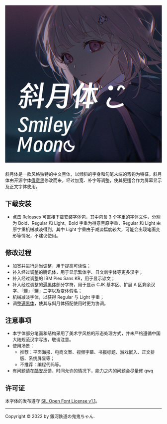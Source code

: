 <h1 align="center">
  <img src="smiley-moon.jpg" title="Smiley Moon">
</h1>

斜月体是一款风格独特的中文黑体，以倾斜的字身和勾笔末端的弯钩为特征。斜月体由开源字体[得意黑](https://atelier-anchor.com/typefaces/smiley-sans/)修改而来，经过加宽、补字等调整，使其更适合作为屏幕显示及正文字体使用。

## 下载安装

- 点击 [Releases](https://github.com/onichan0923/smiley-moon/releases) 可直接下载安装字体包，其中包含 3 个字重的字体文件，分别为 Bold、Regular 和 Light。Bold 字重为得意黑原字重，Regular 和 Light 由原字重机械减淡得到，其中 Light 字重由于减淡幅度较大，可能会出现笔画变形等情况，不建议使用。

## 修改过程

- 加宽并进行适当调整，用于提高可读性；
- 补入经过调整的腾讯体，用于显示繁体字、日文新字体等更多汉字；
- 补入经过调整的 IBM Plex Sans KR，用于显示谚文；
- 补入经过调整的[遍黑体](https://github.com/Fitzgerald-Porthmouth-Koenigsegg/Plangothic)部分字符，用于显示 CJK 基本区、扩展 A 区剩余汉字、「𰻝」「𰻞」二字以及变体假名；
- 机械减淡字体，以获得 Regular 与 Light 字重；
- 调整[遍黑体](https://github.com/Fitzgerald-Porthmouth-Koenigsegg/Plangothic)，使其与斜月体搭配使用时更为协调。

## 注意事项

- 本字体部分笔画和结构采用了美术字风格的形态处理方式，并未严格遵循中国大陆规范汉字写法，敬请注意。
- 使用场景：
  - 推荐：平面海报、电商文案、视频字幕、书报标题、游戏嵌入、正文排版、系统屏显等；
  - 不推荐：编程代码等。
- 有问题请在[酷安](http://www.coolapk.com/u/2741201)反馈，时间允许的情况下，能力之内的问题会尽量修 qwq
  
## 许可证

本字体的发布遵守 [SIL Open Font License v1.1](LICENSE)。

---

Copyright &copy; 2022 by 銀河鉄道の鬼鬼ちゃん.
